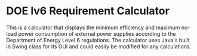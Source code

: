 # DOE lv6 Requirement Calculator

This is a calculator that displays the minimum efficiency and maximum no-load power consumption of external power supplies according to the Department of Energy Level 6 regulations. The calculator uses Java's built in Swing class for its GUI and could easily be modified for any calculations.
